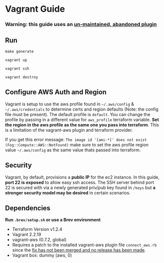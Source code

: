 # Vagrant Guide

### Warning: this guide uses an [un-maintained, abandoned plugin](https://github.com/mitchellh/vagrant-aws/issues/579)

## Run

`make generate` 

`vagrant up`

`vagrant ssh`

`vagrant destroy`

## Configure AWS Auth and Region

Vagrant is setup to use the aws profile found in `~/.aws/config` & `~/.aws/credentials` to determine certs and region defaults (Note: the config file must be present). The default profile is `default`. You can change the profile by passing in a different value for `aws_profile` terraform variable. **Set the region in the aws profile as the same one you pass into terraform**. This is a limitation of the vagrant-aws plugin and terraform provider.


If you get this error message: `The image id '[ami-*]' does not exist (Fog::Compute::AWS::NotFound)` make sure to set the aws profile region value `~/.aws/config` as the same value thats passed into terraform.

## Security

Vagrant, by default, provisions a **public IP** for the ec2 instance. In this guide, **port 22 is exposed** to allow easy ssh access. The SSH server behind port 22 is secured with via a newly generated priv/pub key found in `/keys` but **a stronger security model may be desired** in certain scenarios.

## Dependencies
**Run `.brev/setup.sh` or use a Brev environment**
- Terraform Version v1.2.4
- Vagrant 2.2.19
- vagrant-aws (0.7.2, global)
- Requires a patch to the installed vagrant-aws plugin file `connect_aws.rb` since the [fix has not been merged and no release has been made](https://github.com/mitchellh/vagrant-aws/issues/566).
- Vagrant box: dummy (aws, 0)
